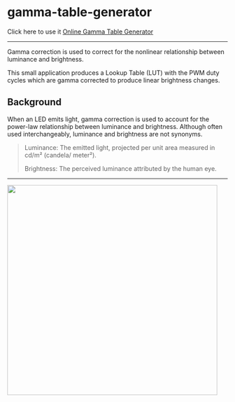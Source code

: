 # gamma-table-generator
Click here to use it [Online Gamma Table Generator](https://victornpb.github.io/gamma-table-generator/)

-----

Gamma correction is used to correct for the nonlinear relationship between luminance and brightness.

This small application produces a Lookup Table (LUT) with the PWM duty cycles which are gamma corrected to produce linear brightness changes. 



## Background
When an LED emits light, gamma correction is used to account for the power-law relationship between luminance and brightness. Although often used interchangeably, luminance and brightness are not synonyms.
>
> Luminance: The emitted light, projected per unit area measured in cd/m² (candela/ meter²).
> 
> Brightness: The perceived luminance attributed by the human eye.
>

----

[<img src="https://user-images.githubusercontent.com/3372598/69500837-862ed980-0edd-11ea-8807-761840f35ec8.png" width="480">](https://victornpb.github.io/gamma-table-generator/)
